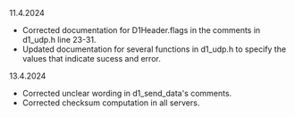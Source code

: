 11.4.2024
- Corrected documentation for D1Header.flags in the comments in d1_udp.h line 23-31.
- Updated documentation for several functions in d1_udp.h to specify the values that indicate sucess and error.

13.4.2024
- Corrected unclear wording in d1_send_data's comments.
- Corrected checksum computation in all servers.

